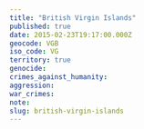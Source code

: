 ```yaml
---
title: "British Virgin Islands"
published: true
date: 2015-02-23T19:17:00.000Z
geocode: VGB
iso_code: VG
territory: true
genocide:
crimes_against_humanity:
aggression:
war_crimes:
note:
slug: british-virgin-islands
---
```

